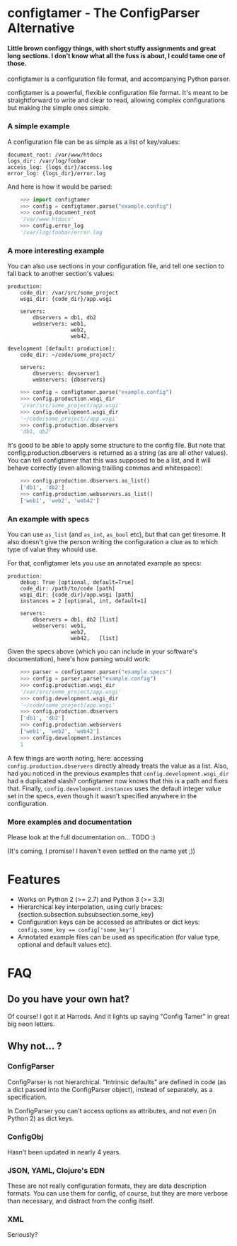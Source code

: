 configtamer - The ConfigParser Alternative
======================================

#### Little brown configgy things, with short stuffy assignments and great long sections. I don't know what all the fuss is about, I could tame one of those.

configtamer is a configuration file format, and accompanying Python parser.

configtamer is a powerful, flexible configuration file format. It's meant to be
straightforward to write and clear to read, allowing complex
configurations but making the simple ones simple.

### A simple example

A configuration file can be as simple as a list of key/values:

```
document_root: /var/www/htdocs
logs_dir: /var/log/foobar
access_log: {logs_dir}/access.log
error_log: {logs_dir}/error.log
```

And here is how it would be parsed:

```python
    >>> import configtamer
    >>> config = configtamer.parse("example.config")
    >>> config.document_root
    '/var/www.htdocs'
    >>> config.error_log
    '/var/log/foobar/error.log
```


### A more interesting example

You can also use sections in your configuration file, and tell one
section to fall back to another section's values:

```
production:
    code_dir: /var/src/some_project
    wsgi_dir: {code_dir}/app.wsgi

    servers:
        dbservers = db1, db2
        webservers: web1,
                    web2,
                    web42,

development [default: production]:
    code_dir: ~/code/some_project/

    servers:
        dbservers: devserver1
        webservers: {dbservers}
```

```python
    >>> config = configtamer.parse("example.config")
    >>> config.production.wsgi_dir
    '/var/src/some_project/app.wsgi'
    >>> config.development.wsgi_dir
    '~/code/some_project//app.wsgi'
    >>> config.production.dbservers
    'db1, db2'
```

It's good to be able to apply some structure to the config file. But
note that config.production.dbservers is returned as a string (as are
all other values). You can tell configtamer that this was supposed to be a
list, and it will behave correctly (even allowing trailling commas and
whitespace):

```python
    >>> config.production.dbservers.as_list()
    ['db1', 'db2']
    >>> config.production.webservers.as_list()
    ['web1', 'web2', 'web42']
```

### An example with specs

You can use `as_list` (and `as_int`, `as_bool` etc), but that can get
tiresome. It also doesn't give the person writing the configuration
a clue as to which type of value they whould use.

For that, configtamer lets you use an annotated example as specs:

```
production:
    debug: True [optional, default=True]
    code_dir: /path/to/code [path]
    wsgi_dir: {code_dir}/app.wsgi [path]
    instances = 2 [optional, int, default=1]

    servers:
        dbservers = db1, db2 [list]
        webservers: web1,
                    web2,
                    web42,   [list]
```

Given the specs above (which you can include in your software's
documentation), here's how parsing would work:

```python
    >>> parser = configtamer.parser("example.specs")
    >>> config = parser.parse("example.config")
    >>> config.production.wsgi_dir
    '/var/src/some_project/app.wsgi'
    >>> config.development.wsgi_dir
    '~/code/some_project/app.wsgi'
    >>> config.production.dbservers
    ['db1', 'db2']
    >>> config.production.webservers
    ['web1', 'web2', 'web42']
    >>> config.development.instances
    1
```

A few things are worth noting, here: accessing
`config.production.dbservers` directly already treats the value as a
list. Also, had you noticed in the previous examples that
`config.development.wsgi_dir` had a duplicated slash? configtamer now knows
that this is a path and fixes that. Finally,
`config.development.instances` uses the default integer value set in
the specs, even though it wasn't specified anywhere in the
configuration.


### More examples and documentation

Please look at the full documentation on... TODO :)

(It's coming, I promise! I haven't even settled on the name yet ;))


Features
=======

- Works on Python 2 (>= 2.7) and Python 3 (>= 3.3)
- Hierarchical key interpolation, using curly braces: {section.subsection.subsubsection.some_key}
- Configuration keys can be accessed as attributes or dict keys: `config.some_key == config['some_key']`
- Annotated example files can be used as specification (for value type, optional and default values etc).



FAQ
====

## Do you have your own hat?

Of course! I got it at Harrods. And it lights up saying "Config Tamer" in great big neon letters.

## Why not... ?

### ConfigParser

ConfigParser is not hierarchical. "Intrinsic defaults" are defined in code (as a dict passed into the ConfigParser object), instead of separately, as a specification.

In ConfigParser you can't access options as attributes, and not even
(in Python 2) as dict keys.


### ConfigObj

Hasn't been updated in nearly 4 years.


### JSON, YAML, Clojure's EDN

These are not really configuration formats, they are data description formats. You can use them for config, of course, but they are more verbose than necessary, and distract from the config itself.


### XML

Seriously?
